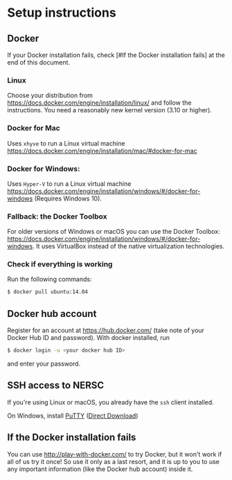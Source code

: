 # Setup instructions

## Docker

If your Docker installation fails,
check [#If the Docker installation fails] at the end of this document.

### Linux

Choose your distribution from https://docs.docker.com/engine/installation/linux/
and follow the instructions.
You need a reasonably new kernel version (3.10 or higher).

### Docker for Mac
Uses `xhyve` to run a Linux virtual machine
https://docs.docker.com/engine/installation/mac/#docker-for-mac

### Docker for Windows:
Uses `Hyper-V` to run a Linux virtual machine
https://docs.docker.com/engine/installation/windows/#/docker-for-windows
(Requires Windows 10).

### Fallback: the Docker Toolbox

For older versions of Windows or macOS you can use the Docker Toolbox:
https://docs.docker.com/engine/installation/windows/#/docker-for-windows.
It uses VirtualBox instead of the native virtualization technologies.

### Check if everything is working

Run the following commands:

```bash
$ docker pull ubuntu:14.04
```

## Docker hub account

Register for an account at https://hub.docker.com/
(take note of your Docker Hub ID and password).
With docker installed, run
```bash
$ docker login -u <your docker hub ID>
```
and enter your password.

## SSH access to NERSC

If you're using Linux or macOS,
you already have the `ssh` client installed.

On Windows,
install [PuTTY](http://www.chiark.greenend.org.uk/~sgtatham/putty/download.html) ([Direct Download](https://the.earth.li/~sgtatham/putty/latest/x86/putty.exe))

## If the Docker installation fails

You can use http://play-with-docker.com/ to try Docker,
but it won't work if all of us try it once!
So use it only as a last resort,
and it is up to you to use any important information
(like the Docker hub account) inside it.

